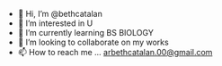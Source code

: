 - 👋 Hi, I’m @bethcatalan
- 👀 I’m interested in U
- 🌱 I’m currently learning BS BIOLOGY
- 💞️ I’m looking to collaborate on my works
- 📫 How to reach me ... arbethcatalan.00@gmail.com

<!---
bethcatalan/bethcatalan is a ✨ special ✨ repository because its `README.md` (this file) appears on your GitHub profile.
You can click the Preview link to take a look at your changes.
--->
